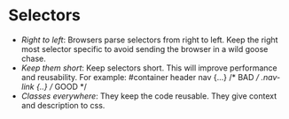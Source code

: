 # Selectors

- *Right to left*: Browsers parse selectors from right to left. Keep the right most selector specific to avoid sending the browser in a wild goose chase.
- *Keep them short*: Keep selectors short. This will improve performance and reusability. For example:
    #container header nav {...} /* BAD */
    .nav-link {..} /* GOOD */
- *Classes everywhere*: They keep the code reusable. They give context and description to css.
